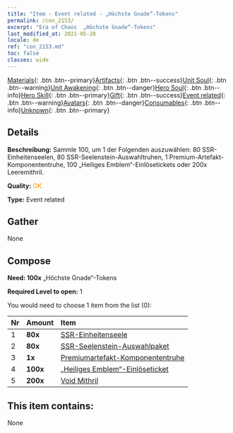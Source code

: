 ```yaml
---
title: "Item - Event related - „Höchste Gnade“-Tokens"
permalink: /con_2153/
excerpt: "Era of Chaos  „Höchste Gnade“-Tokens"
last_modified_at: 2021-05-28
locale: de
ref: "con_2153.md"
toc: false
classes: wide
---
```

 [Materials](/ItemsDE/){: .btn .btn--primary}[Artifacts](/ItemsDE/Artifacts/){: .btn .btn--success}[Unit Soul](/ItemsDE/UnitSoul/){: .btn .btn--warning}[Unit Awakening](/ItemsDE/UnitAwakening/){: .btn .btn--danger}[Hero Soul](/ItemsDE/HeroSoul/){: .btn .btn--info}[Hero Skill](/ItemsDE/HeroSkill/){: .btn .btn--primary}[Gift](/ItemsDE/Gift/){: .btn .btn--success}[Event related](/ItemsDE/Events/){: .btn .btn--warning}[Avatars](/ItemsDE/Avatars/){: .btn .btn--danger}[Consumables](/ItemsDE/Consumables/){: .btn .btn--info}[Unknown](/ItemsDE/Unknown/){: .btn .btn--primary}

## Details
 **Beschreibung:** Sammle 100, um 1 der Folgenden auszuwählen: 80 SSR-Einheitenseelen, 80 SSR-Seelenstein-Auswahltruhen, 1 Premium-Artefakt-Komponententruhe, 100 „Heiliges Emblem“-Einlösetickets oder 200x Leeremithril.

 **Quality:** <span style="color: #FF8C00">OK</span>

 **Type:** Event related

## Gather

  None

## Compose

 **Need: 100x** „Höchste Gnade“-Tokens

 **Required Level to open:** 1

 You would need to choose 1 item from the list (0):

  | Nr | Amount |     Item    |
  |:---|:-------|:------------|
  | 1 |  **80x** | [SSR-Einheitenseele](/ItemsDE/con_535/) |  | 
  | 2 |  **80x** | [SSR-Seelenstein-Auswahlpaket](/de/Items/con_2154/) |  | 
  | 3 |  **1x** | [Premiumartefakt-​Komponententruhe](/ItemsDE/con_1874/) |  | 
  | 4 |  **100x** | [„Heiliges Emblem“-Einlöseticket](/ItemsDE/con_513/) |  | 
  | 5 |  **200x** | [Void Mithril](/ItemsDE/con_817/) |  | 


## This item contains:

  None

